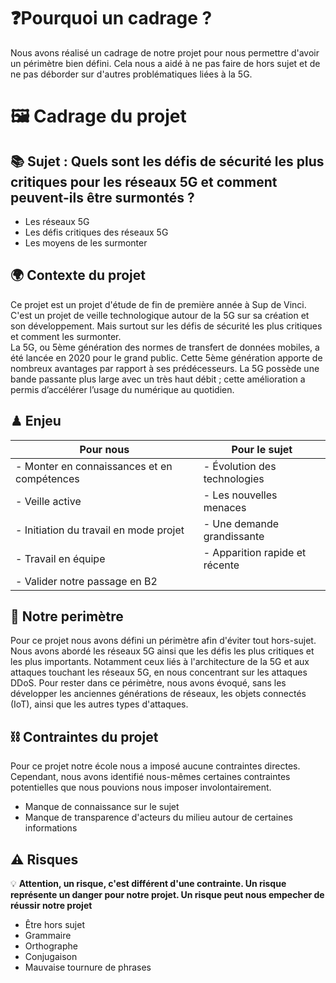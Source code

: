 # ❓Pourquoi un cadrage ?  
Nous avons réalisé un cadrage de notre projet pour nous permettre d'avoir un périmètre bien défini. Cela nous a aidé à ne pas faire de hors sujet et de ne pas déborder sur d'autres problématiques liées à la 5G.

# 🖼 Cadrage du projet 

## 📚 Sujet : **Quels sont les défis de sécurité les plus critiques pour les réseaux 5G et comment peuvent-ils être surmontés ?**
- Les réseaux 5G
- Les défis critiques des réseaux 5G
- Les moyens de les surmonter



## 🌍 Contexte du projet
Ce projet est un projet d'étude de fin de première année à Sup de Vinci. C'est un projet de veille technologique autour de la 5G sur sa création et son développement. Mais surtout sur les défis de sécurité les plus critiques et comment les surmonter.   
La 5G, ou 5ème génération des normes de transfert de données mobiles, a été lancée en 2020 pour le grand public. Cette 5ème génération apporte de nombreux avantages par rapport à ses prédécesseurs. La 5G possède une bande passante plus large avec un très haut débit ; cette amélioration a permis d’accélérer l’usage du numérique au quotidien.  


## ♟ Enjeu  

| Pour nous                                       | Pour le sujet                         |
|------------------------------------------------|---------------------------------------|
| - Monter en connaissances et en compétences    | - Évolution des technologies          |
| - Veille active                                 | - Les nouvelles menaces               |
| - Initiation du travail en mode projet          | - Une demande grandissante            |
| - Travail en équipe                             | - Apparition rapide et récente        |
| - Valider notre passage en B2                   |                                       |  

##  🚧 Notre perimètre  
Pour ce projet nous avons défini un périmètre afin d'éviter tout hors-sujet. Nous avons abordé les réseaux 5G ainsi que les défis les plus critiques et les plus importants. Notamment ceux liés à l'architecture de la 5G et aux attaques touchant les réseaux 5G, en nous concentrant sur les attaques DDoS. Pour rester dans ce périmètre, nous avons évoqué, sans les  développer les anciennes générations de réseaux, les objets connectés (IoT), ainsi que les autres types d'attaques. 

## ⛓️ Contraintes du projet  
Pour ce projet notre école nous a imposé aucune contraintes directes. Cependant, nous avons identifié nous-mêmes certaines contraintes potentielles que nous pouvions nous imposer involontairement. 
- Manque de connaissance sur le sujet 
- Manque de transparence d'acteurs du milieu autour de certaines informations

## ⚠️ Risques 
💡 **Attention, un risque, c'est différent d'une contrainte. Un risque représente un danger pour notre projet. Un risque peut nous empecher de réussir notre projet**
- Être hors sujet
- Grammaire
- Orthographe
- Conjugaison
- Mauvaise tournure de phrases



